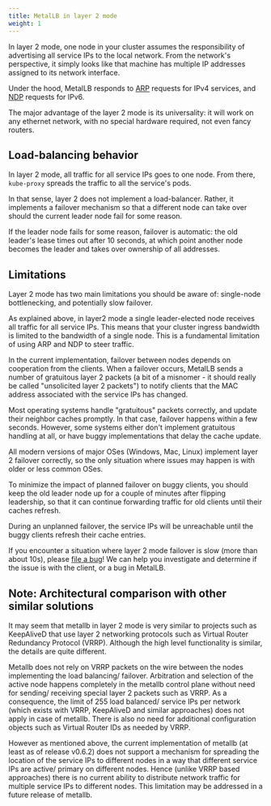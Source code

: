 ```yaml
---
title: MetalLB in layer 2 mode
weight: 1
---
```


In layer 2 mode, one node in your cluster assumes the responsibility
of advertising all service IPs to the local network. From the
network's perspective, it simply looks like that machine has multiple
IP addresses assigned to its network interface.

Under the hood, MetalLB responds to [ARP](https://en.wikipedia.org/wiki/Address_Resolution_Protocol)
requests for IPv4 services, and [NDP](https://en.wikipedia.org/wiki/Neighbor_Discovery_Protocol) requests for IPv6.

The major advantage of the layer 2 mode is its universality: it will
work on any ethernet network, with no special hardware required, not
even fancy routers.

## Load-balancing behavior

In layer 2 mode, all traffic for all service IPs goes to one
node. From there, `kube-proxy` spreads the traffic to all the
service's pods.

In that sense, layer 2 does not implement a load-balancer. Rather, it
implements a failover mechanism so that a different node can take over
should the current leader node fail for some reason.

If the leader node fails for some reason, failover is automatic: the
old leader's lease times out after 10 seconds, at which point another
node becomes the leader and takes over ownership of all addresses.

## Limitations

Layer 2 mode has two main limitations you should be aware of:
single-node bottlenecking, and potentially slow failover.

As explained above, in layer2 mode a single leader-elected node
receives all traffic for all service IPs. This means that your cluster
ingress bandwidth is limited to the bandwidth of a single node. This
is a fundamental limitation of using ARP and NDP to steer traffic.

In the current implementation, failover between nodes depends on
cooperation from the clients. When a failover occurs, MetalLB sends a
number of gratuitous layer 2 packets (a bit of a misnomer - it should
really be called "unsolicited layer 2 packets") to notify clients that
the MAC address associated with the service IPs has changed.

Most operating systems handle "gratuitous" packets correctly, and
update their neighbor caches promptly. In that case, failover happens
within a few seconds. However, some systems either don't implement
gratuitous handling at all, or have buggy implementations that delay
the cache update.

All modern versions of major OSes (Windows, Mac, Linux) implement
layer 2 failover correctly, so the only situation where issues may
happen is with older or less common OSes.

To minimize the impact of planned failover on buggy clients, you
should keep the old leader node up for a couple of minutes after
flipping leadership, so that it can continue forwarding traffic for
old clients until their caches refresh.

During an unplanned failover, the service IPs will be unreachable
until the buggy clients refresh their cache entries.

If you encounter a situation where layer 2 mode failover is slow (more
than about 10s),
please [file a bug](https://github.com/google/metallb/issues/new)! We
can help you investigate and determine if the issue is with the
client, or a bug in MetalLB.

## Note: Architectural comparison with other similar solutions 

It may seem that metallb in layer 2 mode is very similar to projects such as 
KeepAliveD that use layer 2 networking protocols such as Virtual Router Redundancy Protocol (VRRP).
 Although the high level functionality is similar, the details are quite different. 

Metallb does not rely 
on VRRP packets on the wire between the nodes implementing the load balancing/ failover. 
Arbitration and selection of the active node happens completely in the metallb control plane 
without need for sending/ receiving special layer 2 packets such as VRRP.  As 
a consequence, the limit of 255 load balanced/ service IPs per network (which exists with VRRP, 
KeepAliveD and similar approaches) does not apply in case of metallb. There is also no need 
for additional configuration objects such as Virtual Router IDs as needed by VRRP.

However as mentioned above, the current implementation of metallb (at least as of release v0.6.2) does not support 
a mechanism for spreading the location of the service IPs to different nodes in a way that different service IPs 
are active/ primary on different nodes.  Hence (unlike VRRP based approaches) there is no current ability 
to distribute network traffic for multiple service IPs to different nodes. This limitation may be 
addressed in a future release of metallb. 
 
